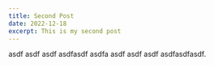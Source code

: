 ```yaml
---
title: Second Post
date: 2022-12-18
excerpt: This is my second post
---
```


asdf asdf asdf asdfasdf asdfa asdf asdf asdf asdfasdfasdf.
